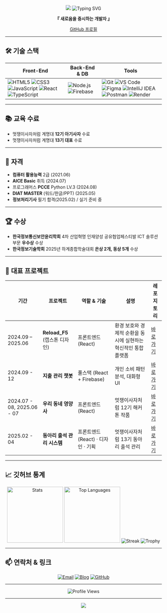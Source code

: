 <div align="center">

<!-- 프로필 헤더 -->
<img src="https://capsule-render.vercel.app/api?type=waving&color=0:4ECDC4,50:45B7D1,100:FF6B6B&height=200&section=header&text=ganglike248&fontSize=40&fontAlign=70&fontAlignY=40&fontColor=ffffff&desc=I%20will%20become%20a%20Full-Stack%20Developer.&descAlign=70&descAlignY=60&animation=fadeIn" />

<!-- 간단 소개 -->
<img src="https://readme-typing-svg.herokuapp.com?font=Fira+Code&size=26&duration=3000&pause=1000&color=45B7D1&center=true&vCenter=true&width=650&height=90&lines=일상의%20불편함을%20편함으로;책임감/꼼꼼함/창의성" alt="Typing SVG" />

**『 새로움을 중시하는 개발자 』**

[GitHub 프로필](https://github.com/ganglike248)

</div>

---

## 🛠️ 기술 스택

<div align="center">

| Front-End | Back-End & DB | Tools |
|-----------|--------------|-------|
| ![HTML5](https://img.shields.io/badge/HTML5-E34F26?style=for-the-badge&logo=html5&logoColor=white) ![CSS3](https://img.shields.io/badge/CSS3-1572B6?style=for-the-badge&logo=css3&logoColor=white) ![JavaScript](https://img.shields.io/badge/JavaScript-F7DF1E?style=for-the-badge&logo=javascript&logoColor=black) ![React](https://img.shields.io/badge/React-20232A?style=for-the-badge&logo=react&logoColor=61DAFB) ![TypeScript](https://img.shields.io/badge/TypeScript-3178C6?style=for-the-badge&logo=typescript&logoColor=white) | ![Node.js](https://img.shields.io/badge/Node.js-43853D?style=for-the-badge&logo=node.js&logoColor=white) ![Firebase](https://img.shields.io/badge/Firebase-FFCA28?style=for-the-badge&logo=firebase&logoColor=black)| ![Git](https://img.shields.io/badge/Git-F05032?style=for-the-badge&logo=git&logoColor=white) ![VS Code](https://img.shields.io/badge/VS%20Code-007ACC?style=for-the-badge&logo=visual-studio-code&logoColor=white) ![Figma](https://img.shields.io/badge/Figma-B04DFD?style=for-the-badge&logo=figma&logoColor=white) ![IntelliJ IDEA](https://img.shields.io/badge/IntelliJ%20IDEA-000000?style=for-the-badge&logo=intellij-idea&logoColor=white) ![Postman](https://img.shields.io/badge/Postman-FF6C37?style=for-the-badge&logo=postman&logoColor=white) ![Render](https://img.shields.io/badge/Render-ffffff?style=for-the-badge&logo=render&logoColor=black)|

</div>

---

## 📚 교육 수료

- 멋쟁이사자처럼 계명대 **12기 아기사자** 수료
- 멋쟁이사자처럼 계명대 **13기 대표** 수료

---

## 📜 자격

- **컴퓨터 활용능력** 2급 (2021.06)
- **AICE Basic** 취득 (2024.07)
- 프로그래머스 **PCCE** Python LV.3 (2024.08)
- **DIAT MASTER** (워드/한글/PPT) (2025.05)
- **정보처리기사** 필기 합격(2025.02) / 실기 준비 중 

---

## 🏆 수상

- **한국정보통신보안윤리학회** 4차 산업혁명 인재양성 공유협업페스티발 ICT 솔루션 부문 **우수상** 수상
- **한국정보기술학회** 2025년 하계종합학술대회 **은상 2개, 동상 5개** 수상

---

## 🚀 대표 프로젝트

| 기간 | 프로젝트 | 역할 & 기술 | 설명 | 레포지토리 |
|------|----------|-------------|------------|------------|
| 2024.09 – 2025.06 | **Reload_F5**<br>(캡스톤 디자인) | 프론트엔드 (React) | 환경 보호와 경제적 순환을 동시에 실현하는 혁신적인 통합 플랫폼 | [바로가기](https://github.com/ganglike248/Reload_F5/tree/develop) |
| 2024.09 - 12 | **지출 관리 챗봇** | 풀스택 (React + Firebase) | 개인 소비 패턴 분석, 대화형 UI | [바로가기](https://github.com/ganglike248/MoneyChat) |
| 2024.07 - 08, 2025.06 - 07 | **우리 동네 영양사** | 프론트엔드 (React) | 멋쟁이사자처럼 12기 해커톤 작품 | [바로가기](https://github.com/ganglike248/LikeLion-12th-Hackathon) |
| 2025.02 - 04 | **동아리 출석 관리 시스템** | 프론트엔드 (React) · 디자인 · 기획 | 멋쟁이사자처럼 13기 동아리 출석 관리 | [바로가기](https://github.com/ganglike248/likelion_att) |

---

## 📈 깃허브 통계

<div align="center">

<img height="180em" src="https://github-readme-stats.vercel.app/api?username=ganglike248&show_icons=true&theme=radical&hide_border=true&bg_color=0d1117&title_color=4ecdc4&icon_color=ff6b6b&text_color=ffffff&count_private=true" alt="Stats" />

<img height="180em" src="https://github-readme-stats.vercel.app/api/top-langs/?username=ganglike248&layout=compact&theme=radical&hide_border=true&bg_color=0d1117&title_color=4ecdc4&text_color=ffffff&langs_count=8" alt="Top Languages" />

<img src="https://github-readme-streak-stats.herokuapp.com/?user=ganglike248&theme=radical&hide_border=true&background=0d1117&stroke=ff6b6b&ring=4ecdc4&fire=ffa726&currStreakLabel=ffffff" alt="Streak"/>

<!-- 트로피 -->
<img src="https://github-profile-trophy.vercel.app/?username=ganglike248&theme=radical&no-frame=true&no-bg=true&column=4&margin-w=15&margin-h=15" alt="Trophy"/>

</div>

---

## 📫 연락처 & 링크

<div align="center">

[![Email](https://img.shields.io/badge/Email-D14836?style=for-the-badge&logo=gmail&logoColor=white)](mailto:rudfkr248@gmail.com)
[![Blog](https://img.shields.io/badge/Blog-20C997?style=for-the-badge&logo=hashnode&logoColor=white)](https://velog.io/@ganglike/posts)
[![GitHub](https://img.shields.io/badge/GitHub-181717?style=for-the-badge&logo=github&logoColor=white)](https://github.com/ganglike248)

</div>

---

<div align="center">

<img src="https://komarev.com/ghpvc/?username=ganglike248&color=4ecdc4&style=for-the-badge&label=PROFILE+VIEWS" alt="Profile Views" />

</div>

---

<div align="center">

<img src="https://capsule-render.vercel.app/api?type=waving&color=0:4ECDC4,50:45B7D1,100:FF6B6B&height=120&section=footer&text=일상의 불편함으로 부터 편합의 가치를 창출하는 개발자, 'ganglike248'&fontSize=24&fontColor=ffffff&animation=twinkling" />

</div>
